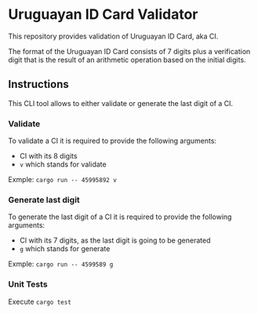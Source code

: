 # Uruguayan ID Card Validator

This repository provides validation of Uruguayan ID Card, aka CI.

The format of the Uruguayan ID Card consists of 7 digits plus a verification digit that is the result of an arithmetic operation based on the initial digits.

## Instructions

This CLI tool allows to either validate or generate the last digit of a CI.

### Validate

To validate a CI it is required to provide the following arguments:
- CI with its 8 digits
- `v` which stands for validate

Exmple: `cargo run -- 45995892 v`

### Generate last digit

To generate the last digit of a CI it is required to provide the following arguments:
- CI with its 7 digits, as the last digit is going to be generated
- `g` which stands for generate

Exmple: `cargo run -- 4599589 g`

### Unit Tests

Execute `cargo test`